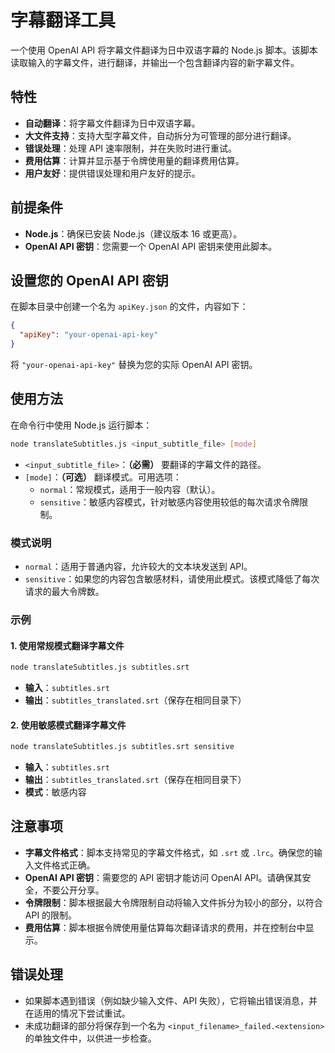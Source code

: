 # 字幕翻译工具

一个使用 OpenAI API 将字幕文件翻译为日中双语字幕的 Node.js 脚本。该脚本读取输入的字幕文件，进行翻译，并输出一个包含翻译内容的新字幕文件。

## 特性

- **自动翻译**：将字幕文件翻译为日中双语字幕。
- **大文件支持**：支持大型字幕文件，自动拆分为可管理的部分进行翻译。
- **错误处理**：处理 API 速率限制，并在失败时进行重试。
- **费用估算**：计算并显示基于令牌使用量的翻译费用估算。
- **用户友好**：提供错误处理和用户友好的提示。

## 前提条件

- **Node.js**：确保已安装 Node.js（建议版本 16 或更高）。
- **OpenAI API 密钥**：您需要一个 OpenAI API 密钥来使用此脚本。

## 设置您的 OpenAI API 密钥

  在脚本目录中创建一个名为 `apiKey.json` 的文件，内容如下：

  ```json
  {
    "apiKey": "your-openai-api-key"
  }
  ```

  将 `"your-openai-api-key"` 替换为您的实际 OpenAI API 密钥。

## 使用方法

在命令行中使用 Node.js 运行脚本：

```bash
node translateSubtitles.js <input_subtitle_file> [mode]
```

- `<input_subtitle_file>`：**（必需）** 要翻译的字幕文件的路径。
- `[mode]`：**（可选）** 翻译模式。可用选项：
  - `normal`：常规模式，适用于一般内容（默认）。
  - `sensitive`：敏感内容模式，针对敏感内容使用较低的每次请求令牌限制。

### 模式说明

- `normal`：适用于普通内容，允许较大的文本块发送到 API。
- `sensitive`：如果您的内容包含敏感材料，请使用此模式。该模式降低了每次请求的最大令牌数。

### 示例

#### 1. 使用常规模式翻译字幕文件

```bash
node translateSubtitles.js subtitles.srt
```

- **输入**：`subtitles.srt`
- **输出**：`subtitles_translated.srt`（保存在相同目录下）

#### 2. 使用敏感模式翻译字幕文件

```bash
node translateSubtitles.js subtitles.srt sensitive
```

- **输入**：`subtitles.srt`
- **输出**：`subtitles_translated.srt`（保存在相同目录下）
- **模式**：敏感内容

## 注意事项

- **字幕文件格式**：脚本支持常见的字幕文件格式，如 `.srt` 或 `.lrc`。确保您的输入文件格式正确。
- **OpenAI API 密钥**：需要您的 API 密钥才能访问 OpenAI API。请确保其安全，不要公开分享。
- **令牌限制**：脚本根据最大令牌限制自动将输入文件拆分为较小的部分，以符合 API 的限制。
- **费用估算**：脚本根据令牌使用量估算每次翻译请求的费用，并在控制台中显示。

## 错误处理

- 如果脚本遇到错误（例如缺少输入文件、API 失败），它将输出错误消息，并在适用的情况下尝试重试。
- 未成功翻译的部分将保存到一个名为 `<input_filename>_failed.<extension>` 的单独文件中，以供进一步检查。
